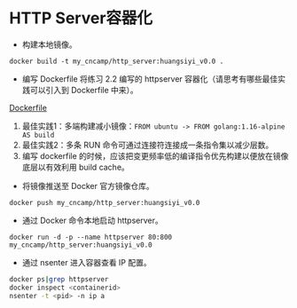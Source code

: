 # HTTP Server容器化

- 构建本地镜像。

`docker build -t my_cncamp/http_server:huangsiyi_v0.0 .`

- 编写 Dockerfile 将练习 2.2 编写的 httpserver 容器化（请思考有哪些最佳实践可以引入到 Dockerfile 中来）。

[Dockerfile](./Dockerfile)

1. 最佳实践1：多端构建减小镜像：`FROM ubuntu -> FROM golang:1.16-alpine AS build`
2. 最佳实践2：多条 RUN 命令可通过连接符连接成一条指令集以减少层数。
3. 编写 dockerfile 的时候，应该把变更频率低的编译指令优先构建以便放在镜像底层以有效利用 build cache。

- 将镜像推送至 Docker 官方镜像仓库。
    
`docker push my_cncamp/http_server:huangsiyi_v0.0`

- 通过 Docker 命令本地启动 httpserver。
    
`docker run -d -p --name httpserver 80:800 my_cncamp/http_server:huangsiyi_v0.0`

- 通过 nsenter 进入容器查看 IP 配置。

```bash
docker ps|grep httpserver
docker inspect <containerid>
nsenter -t <pid> -n ip a
```
